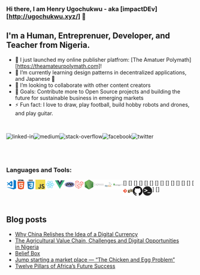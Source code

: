 ### Hi there, I am Henry Ugochukwu - aka [impactDEv][http://ugochukwu.xyz/] 👋 

## I'm a Human, Entreprenuer, Developer, and Teacher from Nigeria.

- 🔭 I just launched my online publisher platfrom: [The Amatuer Polymath][https://theamateurpolymath.com]!
- 🌱 I’m currently learning design patterns in decentralized applications, and Japanese 🤣
- 👯 I’m looking to collaborate with other content creators
- 🥅 Goals: Contribute more to Open Source projects and building the future for sustainable business in emerging markets
- ⚡ Fun fact: I love to draw, play football, build hobby robots and drones, and play guitar.

<br>


[<img align="left" alt="linked-in" src="https://img.shields.io/badge/linkedin-%230077B5.svg?&style=for-the-badge&logo=linkedin&logoColor=white" />](https://www.linkedin.com/in/henry-ugochukwu-ibecheozor-12b910109/)
[<img align="left" alt="medium" src="https://img.shields.io/badge/medium-%2312100E.svg?&style=for-the-badge&logo=medium&logoColor=white" />](https://medium.com/@phalconvee)
[<img align="left" alt="stack-overflow" src="https://img.shields.io/badge/stack%20overflow-FE7A16?logo=stack-overflow&logoColor=white&style=for-the-badge" />](https://stackoverflow.com/users/12654747/fibonacci)
[<img align="left" alt="facebook" src="https://img.shields.io/badge/facebook-%231877F2.svg?&style=for-the-badge&logo=facebook&logoColor=white" />](https://www.facebook.com/ugo.ibeh/)
[<img align="left" alt="twitter" src="https://img.shields.io/badge/twitter-%231DA1F2.svg?&style=for-the-badge&logo=twitter&logoColor=white" />](https://twitter.com/s_impact_dev)
<br>
<br>

<br />

### Languages and Tools:

[<img align="left" alt="Visual Studio Code" width="26px" src="https://raw.githubusercontent.com/github/explore/80688e429a7d4ef2fca1e82350fe8e3517d3494d/topics/visual-studio-code/visual-studio-code.png" />]
[<img align="left" alt="HTML5" width="26px" src="https://raw.githubusercontent.com/github/explore/80688e429a7d4ef2fca1e82350fe8e3517d3494d/topics/html/html.png" />]
[<img align="left" alt="CSS3" width="26px" src="https://raw.githubusercontent.com/github/explore/80688e429a7d4ef2fca1e82350fe8e3517d3494d/topics/css/css.png" />]
[<img align="left" alt="JavaScript" width="26px" src="https://raw.githubusercontent.com/github/explore/80688e429a7d4ef2fca1e82350fe8e3517d3494d/topics/javascript/javascript.png" />]
[<img align="left" alt="React" width="26px" src="https://raw.githubusercontent.com/github/explore/80688e429a7d4ef2fca1e82350fe8e3517d3494d/topics/react/react.png" />]
[<img align="left" alt="Vue" width="26px" src="https://raw.githubusercontent.com/github/explore/80688e429a7d4ef2fca1e82350fe8e3517d3494d/topics/vue/vue.png" />]
[<img align="left" alt="PHP" width="26px" src="https://raw.githubusercontent.com/github/explore/ccc16358ac4530c6a69b1b80c7223cd2744dea83/topics/php/php.png" />]
[<img align="left" alt="Laravel" width="26px" src="https://raw.githubusercontent.com/github/explore/56a826d05cf762b2b50ecbe7d492a839b04f3fbf/topics/laravel/laravel.png" />]
[<img align="left" alt="Node.js" width="26px" src="https://raw.githubusercontent.com/github/explore/80688e429a7d4ef2fca1e82350fe8e3517d3494d/topics/nodejs/nodejs.png" />]
[<img align="left" alt="Express" width="26px" src="https://raw.githubusercontent.com/github/explore/80688e429a7d4ef2fca1e82350fe8e3517d3494d/topics/express/express.png" />]
[<img align="left" alt="MySQL" width="26px" src="https://raw.githubusercontent.com/github/explore/80688e429a7d4ef2fca1e82350fe8e3517d3494d/topics/mysql/mysql.png" />]
[<img align="left" alt="MongoDB" width="26px" src="https://raw.githubusercontent.com/github/explore/80688e429a7d4ef2fca1e82350fe8e3517d3494d/topics/mongodb/mongodb.png" />]
[<img align="left" alt="Git" width="26px" src="https://raw.githubusercontent.com/github/explore/80688e429a7d4ef2fca1e82350fe8e3517d3494d/topics/git/git.png" />]
[<img align="left" alt="GitHub" width="26px" src="https://raw.githubusercontent.com/github/explore/78df643247d429f6cc873026c0622819ad797942/topics/github/github.png" />]
[<img align="left" alt="Terminal" width="26px" src="https://raw.githubusercontent.com/github/explore/80688e429a7d4ef2fca1e82350fe8e3517d3494d/topics/terminal/terminal.png" />]


<br />

## Blog posts
<!-- BLOG-POST-LIST:START -->
- [Why China Relishes the Idea of a Digital Currency](https://theamateurpolymath.com/2020/12/27/why-china-relishes-the-idea-of-a-digital-currency/?utm_source=rss&utm_medium=rss&utm_campaign=why-china-relishes-the-idea-of-a-digital-currency)
- [The Agricultural Value Chain, Challenges and Digital Opportunities in Nigeria](https://theamateurpolymath.com/2020/06/24/the-agricultural-value-chain-challenges-and-opportunities-in-nigeria/?utm_source=rss&utm_medium=rss&utm_campaign=the-agricultural-value-chain-challenges-and-opportunities-in-nigeria)
- [Belief Box](https://theamateurpolymath.com/2020/05/19/belief-box/?utm_source=rss&utm_medium=rss&utm_campaign=belief-box)
- [Jump starting a market place — “The Chicken and Egg Problem”](https://theamateurpolymath.com/2020/05/19/jump-starting-a-market-place-the-chicken-and-egg-problem/?utm_source=rss&utm_medium=rss&utm_campaign=jump-starting-a-market-place-the-chicken-and-egg-problem)
- [Twelve Pillars of Africa’s Future Success](https://theamateurpolymath.com/2020/05/19/twelve-pillars-of-africas-future-success/?utm_source=rss&utm_medium=rss&utm_campaign=twelve-pillars-of-africas-future-success)
<!-- BLOG-POST-LIST:END -->
